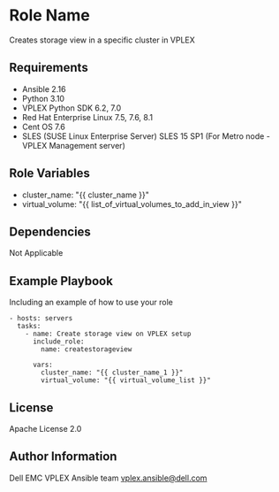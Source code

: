 Role Name
=========

Creates storage view in a specific cluster in VPLEX

Requirements
------------

  * Ansible 2.16
  * Python 3.10
  * VPLEX Python SDK 6.2, 7.0
  * Red Hat Enterprise Linux 7.5, 7.6, 8.1
  * Cent OS 7.6
  * SLES (SUSE Linux Enterprise Server) SLES 15 SP1 (For Metro node - VPLEX Management server)

Role Variables
--------------

  * cluster_name: "{{ cluster_name }}"
  * virtual_volume: "{{ list_of_virtual_volumes_to_add_in_view }}"

Dependencies
------------

Not Applicable

Example Playbook
----------------

Including an example of how to use your role

    - hosts: servers
      tasks:
        - name: Create storage view on VPLEX setup
          include_role:
            name: createstorageview

          vars:
            cluster_name: "{{ cluster_name_1 }}"
            virtual_volume: "{{ virtual_volume_list }}"


License
-------

Apache License 2.0

Author Information
------------------

Dell EMC VPLEX Ansible team <vplex.ansible@dell.com>
